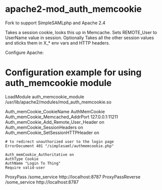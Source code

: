 apache2-mod_auth_memcookie
==========================

Fork to support SimpleSAMLphp and Apache 2.4

Takes a session cookie, looks this up in Memcache.  Sets REMOTE_User to UserName value in session. Optionally  Takes all the other session values and sticks them in X_* env vars and HTTP headers.

Configure Apache:

# Configuration example for using auth_memcookie module
LoadModule auth_memcookie_module /usr/lib/apache2/modules/mod_auth_memcookie.so

<IfModule auth_memcookie.c>
  <Location /some_service>
    Auth_memCookie_CookieName AuthMemCookie
    Auth_memCookie_Memcached_AddrPort 127.0.0.1:11211
    Auth_memCookie_Add_Remote_User_Header on
    Auth_memCookie_SessionHeaders on
    Auth_memCookie_SetSessionHTTPHeader on

    # to redirect unauthorized user to the login page
    ErrorDocument 401 "/simplesaml/authmemcookie.php"

    Auth_memCookie_Authoritative on
    AuthType Cookie
    AuthName "Login To Thing"
    Require valid-user
  </Location>

ProxyPass /some_service http://localhost:8787
ProxyPassReverse /some_service http://localhost:8787

</IfModule>

